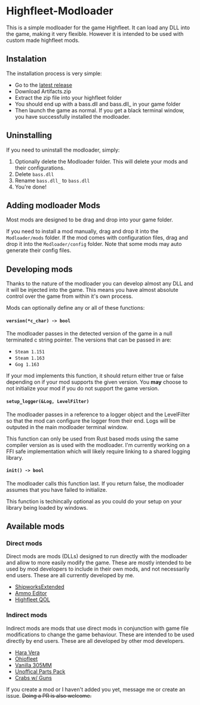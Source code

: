 # Highfleet-Modloader
This is a simple modloader for the game Highfleet.
It can load any DLL into the game, making it very flexible.
However it is intended to be used with custom made highfleet mods.

## Instalation
The installation process is very simple:
- Go to the [latest release](https://github.com/logdot/Highfleet-Modloader/releases/latest)
- Download Artifacts.zip
- Extract the zip file into your highfleet folder
- You should end up with a bass.dll and bass.dll_ in your game folder
- Then launch the game as normal. If you get a black terminal window, you have successfully installed the modloader.

## Uninstalling
If you need to uninstall the modloader, simply:
1. Optionally delete the Modloader folder. This will delete your mods and their configurations.
2. Delete `bass.dll`
3. Rename `bass.dll_` to `bass.dll`
4. You're done!

## Adding modloader Mods
Most mods are designed to be drag and drop into your game folder.

If you need to install a mod manually, drag and drop it into the `Modloader/mods` folder.
If the mod comes with configuration files, drag and drop it into the `Modloader/config` folder.
Note that some mods may auto generate their config files.

## Developing mods
Thanks to the nature of the modloader you can develop almost any DLL and it will be injected into the game.
This means you have almost absolute control over the game from within it's own process.

Mods can optionally define any or all of these functions:

#### `version(*c_char) -> bool`
The modloader passes in the detected version of the game in a null terminated c string pointer.
The versions that can be passed in are:
* `Steam 1.151`
* `Steam 1.163`
* `Gog 1.163`

If your mod implements this function, it should return either true or false depending on if your mod supports the given version.
You **may** choose to not initialize your mod if you do not support the game version.

#### `setup_logger(&Log, LevelFilter)`
The modloader passes in a reference to a logger object and the LevelFilter so that the mod can configure the logger from their end.
Logs will be outputed in the main modloader terminal window.

This function can only be used from Rust based mods using the same compiler version as is used with the modloader.
I'm currently working on a FFI safe implementation which will likely require linking to a shared logging library.

#### `init() -> bool`
The modloader calls this function last.
If you return false, the modloader assumes that you have failed to initialize.

This function is techincally optional as you could do your setup on your library being loaded by windows.

## Available mods

### Direct mods
Direct mods are mods (DLLs) designed to run directly with the modloader and allow to more easily modify the game.
These are mostly intended to be used by mod developers to include in their own mods, and not necessarily end users.
These are all currently developed by me.

- [ShipworksExtended](https://github.com/logdot/ShipworksExtended)
- [Ammo Editor](https://github.com/logdot/ammo-extended)
- [Highfleet QOL](https://github.com/logdot/highfleet-qol)

### Indirect mods
Indirect mods are mods that use direct mods in conjunction with game file modifications to change the game behaviour.
These are intended to be used directly by end users.
These are all developed by other mod developers.

- [Hara Vera](https://www.nexusmods.com/highfleet/mods/16)
- [Ohiofleet](https://www.nexusmods.com/highfleet/mods/40)
- [Vanilla 305MM](https://www.nexusmods.com/highfleet/mods/38)
- [Unoffical Parts Pack](https://discord.gg/unofficial-highfleet-community-735016620719603833)
- [Crabs w/ Guns](https://discord.gg/unofficial-highfleet-community-735016620719603833)

If you create a mod or I haven't added you yet, message me or create an issue.
~~Doing a PR is also welcome.~~
